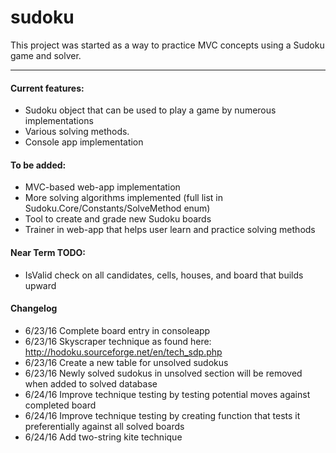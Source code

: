# sudoku
This project was started as a way to practice MVC concepts using a Sudoku game and solver.

<hr>

<h4>Current features:</h4>
<ul>
	<li>Sudoku object that can be used to play a game by numerous implementations</li>
	<li>Various solving methods.</li>
	<li>Console app implementation</li>
</ul>

<h4>To be added:</h4>
<ul>
	<li>MVC-based web-app implementation</li>
	<li>More solving algorithms implemented (full list in Sudoku.Core/Constants/SolveMethod enum)</li>
	<li>Tool to create and grade new Sudoku boards</li>
	<li>Trainer in web-app that helps user learn and practice solving methods</li>
</ul>

<h4>Near Term TODO:</h4>
<ul>
	<li>IsValid check on all candidates, cells, houses, and board that builds upward</li>

</ul>

<h4>Changelog</h4>
<ul>
	<li>6/23/16 Complete board entry in consoleapp</li>
    <li>6/23/16 Skyscraper technique as found here: <a href="http://hodoku.sourceforge.net/en/tech_sdp.php">http://hodoku.sourceforge.net/en/tech_sdp.php</a></li>
	<li>6/23/16 Create a new table for unsolved sudokus</li>
    <li>6/23/16 Newly solved sudokus in unsolved section will be removed when added to solved database</li>
    <li>6/24/16 Improve technique testing by testing potential moves against completed board</li>
    <li>6/24/16 Improve technique testing by creating function that tests it preferentially against all solved boards</li>
    <li>6/24/16 Add two-string kite technique</li>
</ul>